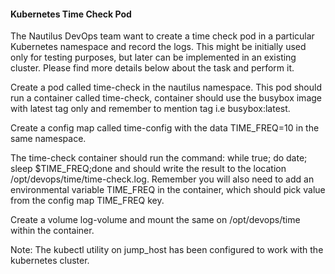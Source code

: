 #### Kubernetes Time Check Pod

The Nautilus DevOps team want to create a time check pod in a particular Kubernetes namespace and record the logs. This might be initially used only for testing purposes, but later can be implemented in an existing cluster. Please find more details below about the task and perform it.



Create a pod called time-check in the nautilus namespace. This pod should run a container called time-check, container should use the busybox image with latest tag only and remember to mention tag i.e busybox:latest.

Create a config map called time-config with the data TIME_FREQ=10 in the same namespace.

The time-check container should run the command: while true; do date; sleep $TIME_FREQ;done and should write the result to the location /opt/devops/time/time-check.log. Remember you will also need to add an environmental variable TIME_FREQ in the container, which should pick value from the config map TIME_FREQ key.

Create a volume log-volume and mount the same on /opt/devops/time within the container.

Note: The kubectl utility on jump_host has been configured to work with the kubernetes cluster.
